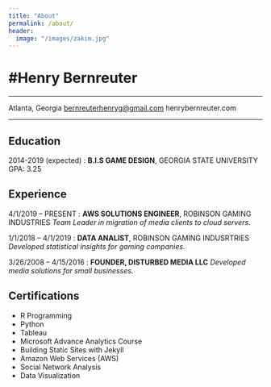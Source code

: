 ```yaml
---
title: "About"
permalink: /about/
header:
  image: "/images/zakim.jpg"
---
```


#Henry Bernreuter
============

-------------------     ----------------------------
Atlanta, Georgia                         bernreuterhenryg@gmail.com
                 henrybernreuter.com                     
-------------------     ----------------------------

Education
---------

2014-2019 (expected)
:   **B.I.S GAME DESIGN**, GEORGIA STATE UNIVERSITY
    GPA: 3.25

Experience
----------

4/1/2019 – PRESENT
:
    **AWS SOLUTIONS ENGINEER**, ROBINSON GAMING INDUSTRIES
    *Team Leader in migration of media clients to cloud servers.*

1/1/2018 – 4/1/2019
:    **DATA ANALIST**, ROBINSON GAMING INDUSRTRIES
     *Developed statistical insights for gaming companies.*

3/26/2008 – 4/15/2016
:     **FOUNDER, DISTURBED MEDIA LLC**
       *Developed media solutions for small businesses.*


Certifications
--------------------
* R Programming
* Python
* Tableau
* Microsoft Advance Analytics Course
* Building Static Sites with Jekyll
* Amazon Web Services (AWS)
* Social Network Analysis
* Data Visualization
